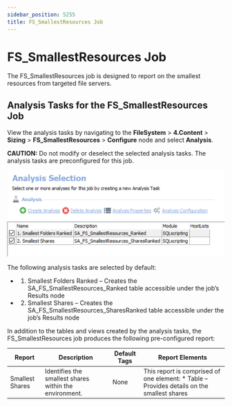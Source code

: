```yaml
---
sidebar_position: 5255
title: FS_SmallestResources Job
---
```


# FS\_SmallestResources Job

The FS\_SmallestResources job is designed to report on the smallest resources from targeted file servers.

## Analysis Tasks for the FS\_SmallestResources Job

View the analysis tasks by navigating to the **FileSystem** > **4.Content** > **Sizing** > **FS\_SmallestResources** > **Configure** node and select **Analysis**.

**CAUTION:** Do not modify or deselect the selected analysis tasks. The analysis tasks are preconfigured for this job.

![Analysis Tasks for the FS_SmallestResources Job](../../../../../../../../static/images/AccessAnalyzer_12.0/Content/Resources/Images/EnterpriseAuditor/Solutions/FileSystem/Content/SmallestResourcesAnalysis.png "Analysis Tasks for the FS_SmallestResources Job")

The following analysis tasks are selected by default:

* 1. Smallest Folders Ranked – Creates the SA\_FS\_SmallestResources\_Ranked table accessible under the job’s Results node
* 2. Smallest Shares – Creates the SA\_FS\_SmallestResources\_SharesRanked table accessible under the job’s Results node

In addition to the tables and views created by the analysis tasks, the FS\_SmallestResources job produces the following pre-configured report:

| Report | Description | Default Tags | Report Elements |
| --- | --- | --- | --- |
| Smallest Shares | Identifies the smallest shares within the environment. | None | This report is comprised of one element:   * Table – Provides details on the smallest shares |